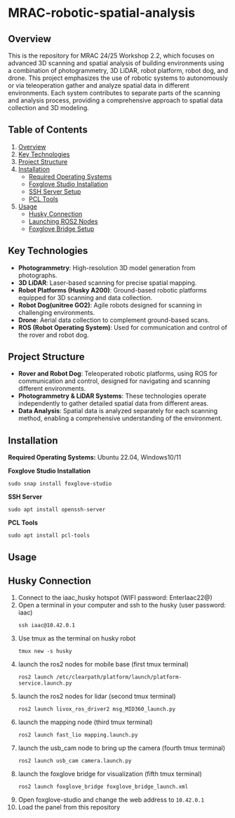 # MRAC-robotic-spatial-analysis
## Overview
This is the repository for MRAC 24/25 Workshop 2.2, which focuses on advanced 3D scanning and spatial analysis of building environments using a combination of photogrammetry, 3D LiDAR, robot platform, robot dog, and drone. This project emphasizes the use of robotic systems to autonomously or via teleoperation gather and analyze spatial data in different environments. Each system contributes to separate parts of the scanning and analysis process, providing a comprehensive approach to spatial data collection and 3D modeling.


## Table of Contents

1. [Overview](#overview)
2. [Key Technologies](#key-technologies)
3. [Project Structure](#project-structure)
4. [Installation](#installation)
   - [Required Operating Systems](#required-operating-systems)
   - [Foxglove Studio Installation](#foxglove-studio-installation)
   - [SSH Server Setup](#ssh-server-setup)
   - [PCL Tools](#pcl-tools)
5. [Usage](#usage)
   - [Husky Connection](#husky-connection)
   - [Launching ROS2 Nodes](#launching-ros2-nodes)
   - [Foxglove Bridge Setup](#foxglove-bridge-setup)

## Key Technologies

- **Photogrammetry**: High-resolution 3D model generation from photographs.
- **3D LiDAR**: Laser-based scanning for precise spatial mapping.
- **Robot Platforms (Husky A200)**: Ground-based robotic platforms equipped for 3D scanning and data collection.
- **Robot Dog(unitree GO2)**: Agile robots designed for scanning in challenging environments.
- **Drone**: Aerial data collection to complement ground-based scans.
- **ROS (Robot Operating System)**: Used for communication and control of the rover and robot dog. 

## Project Structure

- **Rover and Robot Dog**: Teleoperated robotic platforms, using ROS for communication and control, designed for navigating and scanning different environments.
- **Photogrammetry & LiDAR Systems**: These technologies operate independently to gather detailed spatial data from different areas.
- **Data Analysis**: Spatial data is analyzed separately for each scanning method, enabling a comprehensive understanding of the environment.

## Installation
**Required Operating Systems:** Ubuntu 22.04, Windows10/11

**Foxglove Studio Installation**  
```
sudo snap install foxglove-studio
```

**SSH Server**
```
sudo apt install openssh-server
```
**PCL Tools**
```
sudo apt install pcl-tools
```


## Usage
## Husky Connection

1. Connect to the iaac_husky hotspot (WIFI password: EnterIaac22@)
2. Open a terminal in your computer and ssh to the husky (user password: iaac)
   ```
   ssh iaac@10.42.0.1
   ```
3. Use tmux as the terminal on husky robot
   ```
   tmux new -s husky
   ```
4. launch the ros2 nodes for mobile base (first tmux terminal)
   ```
   ros2 launch /etc/clearpath/platform/launch/platform-service.launch.py
   ```
5. launch the ros2 nodes for lidar (second tmux terminal)
   ```
   ros2 launch livox_ros_driver2 msg_MID360_launch.py
   ```
6. launch the mapping node (third tmux terminal)
   ```
   ros2 launch fast_lio mapping.launch.py
   ```
7. launch the usb_cam node to bring up the camera (fourth tmux terminal)
   ```
   ros2 launch usb_cam camera.launch.py
   ```
8. launch the foxglove bridge for visualization (fifth tmux terminal)
   ```
   ros2 launch foxglove_bridge foxglove_bridge_launch.xml
   ```
9. Open foxglove-studio and change the web address to ``10.42.0.1``
10. Load the panel from this repository

